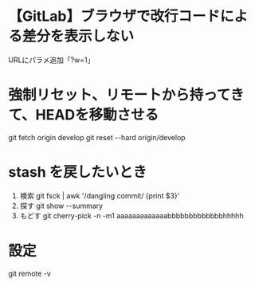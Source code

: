 # 【GitLab】ブラウザで改行コードによる差分を表示しない
URLにパラメ追加「?w=1」

# 強制リセット、リモートから持ってきて、HEADを移動させる
git fetch origin develop
git reset --hard origin/develop



# stash を戻したいとき
1. 検索
git fsck | awk '/dangling commit/ {print $3}'
2. 探す
git show --summary 
3. もどす
git cherry-pick -n -m1 aaaaaaaaaaaaabbbbbbbbbbbbbhhhhh

# 設定
git remote -v


